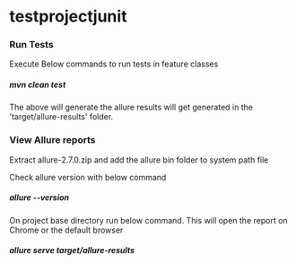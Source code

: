 # testprojectjunit

### Run Tests

Execute Below commands to run tests in feature classes  

##### mvn clean test

The above will generate the allure results will get generated in the 'target/allure-results' folder. 

### View Allure reports

Extract allure-2.7.0.zip and add the allure bin folder to system path file

Check allure version with below command

##### allure --version

On project base directory run below command. This will open the report on Chrome or the default browser

##### allure serve target/allure-results